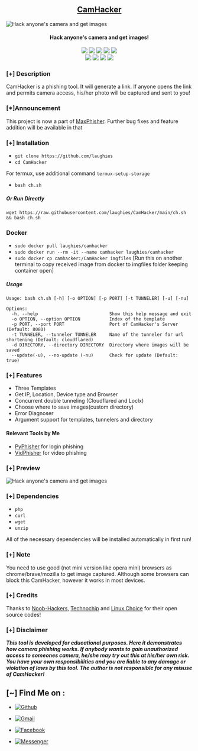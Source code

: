 <h2 align="center"><u>CamHacker</u></h2>

![Hack anyone's camera and get images](https://github.com/laughies/camhacker/tree/main/files/banner.png)
<h4 align="center"> Hack anyone's camera and get images!</h4>

<p align="center">
    <img src="https://img.shields.io/badge/Version-1.5-blue?style=for-the-badge&color=blue">
    <img src="https://img.shields.io/github/stars/laughies/CamHacker?style=for-the-badge&color=magenta">
    <img src="https://img.shields.io/github/forks/laughies/CamHacker?color=cyan&style=for-the-badge&color=purple">
    <img src="https://img.shields.io/github/issues/laughies/CamHacker?color=red&style=for-the-badge">
    <img src="https://img.shields.io/github/license/laughies/CamHacker?style=for-the-badge&color=blue">
<br>
    <img src="https://img.shields.io/badge/Author-laughies-green?style=flat-square">
    <img src="https://img.shields.io/badge/Open%20Source-Yes-orange?style=flat-square">
    <img src="https://img.shields.io/badge/Maintained-Yes-cyan?style=flat-square">
    <img src="https://img.shields.io/badge/Written%20In-Shell-blue?style=flat-square">
</p>

### [+] Description
CamHacker is a phishing tool. It will generate a link. If anyone opens the link and permits camera access, his/her photo will be captured and sent to you!

### [*]Announcement

This project is now a part of [MaxPhisher](https://github.com/KasRoudra/MaxPhisher). Further bug fixes and feature addition will be available in that


### [+] Installation

 - `git clone https://github.com/laughies`
 - `cd CamHacker`

For termux, use additional command `termux-setup-storage`
 - `bash ch.sh`

##### Or Run Directly
```
wget https://raw.githubusercontent.com/laughies/CamHacker/main/ch.sh && bash ch.sh
```

### Docker

 - `sudo docker pull laughies/camhacker`
 - `sudo docker run --rm -it --name camhacker laughies/camhacker`
 - `sudo docker cp camhacker:/CamHacker imgfiles` [Run this on another terminal to copy received image from docker to imgfiles folder keeping container open]

##### Usage
```
Usage: bash ch.sh [-h] [-o OPTION] [-p PORT] [-t TUNNELER] [-u] [-nu]

Options:
  -h, --help                           Show this help message and exit
  -o OPTION, --option OPTION           Index of the template
  -p PORT, --port PORT                 Port of CamHacker's Server (Default: 8080)
  -t TUNNELER, --tunneler TUNNELER     Name of the tunneler for url shortening (Default: cloudflared)
  -d DIRECTORY, --directory DIRECTORY  Directory where images will be saved
  --update(-u), --no-update (-nu)      Check for update (Default: true)
```


### [+] Features
 - Three Templates
 - Get IP, Location, Device type and Browser
 - Concurrent double tunneling (Cloudflared and Loclx)
 - Choose where to save images(custom directory) 
 - Error Diagnoser
 - Argument support for templates, tunnelers and directory

#### Relevant Tools by Me
 - [PyPhisher](https://github.com/laughies/PyPhisher) for login phishing
 - [VidPhisher](https://github.com/laughies/VidPhisher) for video phishing

 
### [+] Preview 
![Hack anyone's camera and get images](https://github.com/laughies/files/ch.gif)

### [+] Dependencies
 - `php`
 - `curl`
 - `wget`
 - `unzip`

All of the necessary dependencies will be installed automatically in first run!

### [+] Note
You need to use good (not mini version like opera mini) browsers as chrome/brave/mozilla to get image captured. Although some browsers can block this CamHacker, however it works in most devices.

### [+] Credits 
Thanks to <a href="https://github.com/noob-hackers/grabcam">Noob-Hackers</a>, <a href="https://github.com/Techchipnet/camphish">Technochip</a> and <a href="https://github.com/TheLinuxChoice">Linux Choice</a> for their open source codes!

### [+] Disclaimer 
***This tool is developed for educational purposes. Here it demonstrates how camera phishing works. If anybody wants to gain unauthorized access to someones camera, he/she may try out this at his/her own risk. You have your own responsibilities and you are liable to any damage or violation of laws by this tool. The author is not responsible for any misuse of CamHacker!***

## [~] Find Me on :

- [![Github](https://img.shields.io/badge/Github-laughies-green?style=for-the-badge&logo=github)](https://github.com/laughies)

- [![Gmail](https://img.shields.io/badge/Gmail-laughies-green?style=for-the-badge&logo=gmail)](mailto:appigowda7338@gmail.com)

- [![Facebook](https://img.shields.io/badge/Facebook-laughies-green?style=for-the-badge&logo=facebook)](https://facebook.com/laughies)

- [![Messenger](https://img.shields.io/badge/Messenger-laughies-green?style=for-the-badge&logo=messenger)](https://m.me/laughies)


